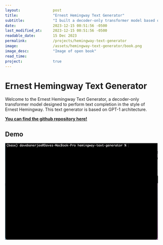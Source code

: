 ```yaml
---
layout:               post
title:                "Ernest Hemingway Text Generator"
subtitle:             "I built a decoder-only transformer model based on GPT-1 that generates text in the style of Ernest Hemingway."
date:                 2023-12-15 00:51:56 -0500
last_modified_at:     2023-12-15 00:51:56 -0500
readable_date:        15 Dec 2023
permalink:            /projects/hemingway-text-generator
image:                /assets/hemingway-text-generator/book.png
image_desc:           "Image of open book"
read_time:            
project:              true
---
```


# Ernest Hemingway Text Generator

Welcome to the Ernest Hemingway Text Generator, a decoder-only transformer model designed to perform text completion in the style of Ernest Hemingway. This text generator is based on GPT-1 architecture.

[**You can find the github repository here!**](https://github.com/davebanerjee/hemingway-text-generator)

## Demo

![](assets/hemingway-text-generator/demo.gif)